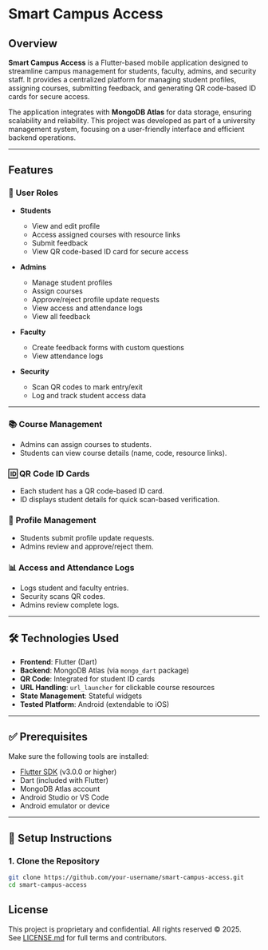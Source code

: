 # Smart Campus Access

## Overview

**Smart Campus Access** is a Flutter-based mobile application designed to streamline campus management for students, faculty, admins, and security staff. It provides a centralized platform for managing student profiles, assigning courses, submitting feedback, and generating QR code-based ID cards for secure access.

The application integrates with **MongoDB Atlas** for data storage, ensuring scalability and reliability. This project was developed as part of a university management system, focusing on a user-friendly interface and efficient backend operations.

---

## Features

### 👤 **User Roles**

- **Students**
  - View and edit profile
  - Access assigned courses with resource links
  - Submit feedback
  - View QR code-based ID card for secure access

- **Admins**
  - Manage student profiles
  - Assign courses
  - Approve/reject profile update requests
  - View access and attendance logs
  - View all feedback

- **Faculty**
  - Create feedback forms with custom questions
  - View attendance logs

- **Security**
  - Scan QR codes to mark entry/exit
  - Log and track student access data

---

### 📚 **Course Management**

- Admins can assign courses to students.
- Students can view course details (name, code, resource links).


### 🆔 **QR Code ID Cards**

- Each student has a QR code-based ID card.
- ID displays student details for quick scan-based verification.

### 🧾 **Profile Management**

- Students submit profile update requests.
- Admins review and approve/reject them.

### 📊 **Access and Attendance Logs**

- Logs student and faculty entries.
- Security scans QR codes.
- Admins review complete logs.

---

## 🛠 Technologies Used

- **Frontend**: Flutter (Dart)
- **Backend**: MongoDB Atlas (via `mongo_dart` package)
- **QR Code**: Integrated for student ID cards
- **URL Handling**: `url_launcher` for clickable course resources
- **State Management**: Stateful widgets
- **Tested Platform**: Android (extendable to iOS)

---

## ✅ Prerequisites

Make sure the following tools are installed:

- [Flutter SDK](https://flutter.dev) (v3.0.0 or higher)
- Dart (included with Flutter)
- MongoDB Atlas account
- Android Studio or VS Code
- Android emulator or device

---

## 🚀 Setup Instructions

### 1. Clone the Repository

```bash
git clone https://github.com/your-username/smart-campus-access.git
cd smart-campus-access
```

## License

This project is proprietary and confidential. All rights reserved © 2025.  
See [LICENSE.md](./LICENSE.md) for full terms and contributors.
